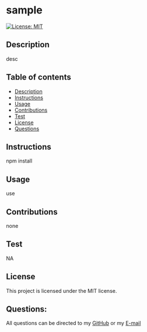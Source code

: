  # sample
  [![License: MIT](https://img.shields.io/badge/License-MIT-yellow.svg)](https://opensource.org/licenses/MIT)
  ## Description
  desc
  ## Table of contents 
  * [Description](#Description)
  * [Instructions](#Instructions)
  * [Usage](#Usage)
  * [Contributions](#Contributions)
  * [Test](#Test)
  * [License](#License)
  * [Questions](#Questions)
  ## Instructions
  npm install
  ## Usage
  use
  ## Contributions
  none
  ## Test
  NA
  ## License
  This project is licensed under the MIT license. 
  ## Questions: 
  All questions can be directed to my 
  [GitHub](https://github.com/mayastucky) or my 
  [E-mail](maya@gmail.com)
  